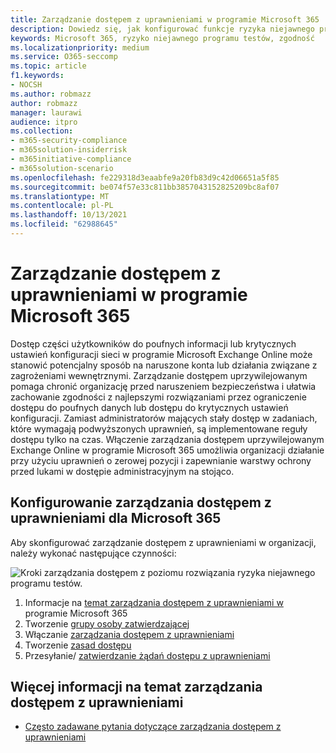 ```yaml
---
title: Zarządzanie dostępem z uprawnieniami w programie Microsoft 365
description: Dowiedz się, jak konfigurować funkcje ryzyka niejawnego programu testów w różnych Microsoft 365.
keywords: Microsoft 365, ryzyko niejawnego programu testów, zgodność
ms.localizationpriority: medium
ms.service: O365-seccomp
ms.topic: article
f1.keywords:
- NOCSH
ms.author: robmazz
author: robmazz
manager: laurawi
audience: itpro
ms.collection:
- m365-security-compliance
- m365solution-insiderrisk
- m365initiative-compliance
- m365solution-scenario
ms.openlocfilehash: fe229318d3eaabfe9a20fb83d9c42d06651a5f85
ms.sourcegitcommit: be074f57e33c811bb3857043152825209bc8af07
ms.translationtype: MT
ms.contentlocale: pl-PL
ms.lasthandoff: 10/13/2021
ms.locfileid: "62988645"
---
```

# <a name="privileged-access-management-in-microsoft-365"></a>Zarządzanie dostępem z uprawnieniami w programie Microsoft 365

Dostęp części użytkowników do poufnych informacji lub krytycznych ustawień konfiguracji sieci w programie Microsoft Exchange Online może stanowić potencjalny sposób na naruszone konta lub działania związane z zagrożeniami wewnętrznymi. Zarządzanie dostępem uprzywilejowanym pomaga chronić organizację przed naruszeniem bezpieczeństwa i ułatwia zachowanie zgodności z najlepszymi rozwiązaniami przez ograniczenie dostępu do poufnych danych lub dostępu do krytycznych ustawień konfiguracji. Zamiast administratorów mających stały dostęp w zadaniach, które wymagają podwyższonych uprawnień, są implementowane reguły dostępu tylko na czas. Włączenie zarządzania dostępem uprzywilejowanym Exchange Online w programie Microsoft 365 umożliwia organizacji działanie przy użyciu uprawnień o zerowej pozycji i zapewnianie warstwy ochrony przed lukami w dostępie administracyjnym na stojąco.

## <a name="configure-privileged-access-management-for-microsoft-365"></a>Konfigurowanie zarządzania dostępem z uprawnieniami dla Microsoft 365

Aby skonfigurować zarządzanie dostępem z uprawnieniami w organizacji, należy wykonać następujące czynności:

![Kroki zarządzania dostępem z poziomu rozwiązania ryzyka niejawnego programu testów.](../media/ir-solution-pam-steps.png)

1. Informacje na [temat zarządzania dostępem z uprawnieniami w](privileged-access-management-overview.md) programie Microsoft 365
2. Tworzenie [grupy osoby zatwierdzającej](privileged-access-management-configuration.md#step-1-create-an-approvers-group)
3. Włączanie [zarządzania dostępem z uprawnieniami](privileged-access-management-configuration.md#step-2-enable-privileged-access)
4. Tworzenie [zasad dostępu](privileged-access-management-configuration.md#step-3-create-an-access-policy)
5. Przesyłanie/ [zatwierdzanie żądań dostępu z uprawnieniami](privileged-access-management-configuration.md#step-4-submitapprove-privileged-access-requests)

## <a name="more-information-about-privileged-access-management"></a>Więcej informacji na temat zarządzania dostępem z uprawnieniami

- [Często zadawane pytania dotyczące zarządzania dostępem z uprawnieniami](privileged-access-management-overview.md#frequently-asked-questions)